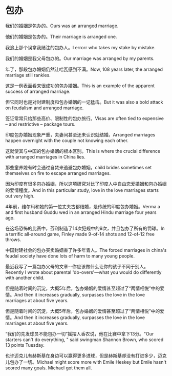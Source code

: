 # 包办

<p><span class="chinese">我们的婚姻是包办的。</span><span class="english">Ours was an arranged marriage.</span></p>

<p><span class="chinese">他们的婚姻是包办的。</span><span class="english">Their marriage is arranged one.</span></p>

<p><span class="chinese">我追上那个误拿我赌注的包办人。</span><span class="english">I errorr who takes my stake by mistake.</span></p>

<p><span class="chinese">我们的婚姻是我父母包办的。</span><span class="english">Our marriage was arranged by my parents.</span></p>

<p><span class="chinese">年了，那段包办婚姻仍然让哈瓦感到不满。</span><span class="english">Now, 108 years later, the arranged marriage still rankles.</span></p>

<p><span class="chinese">这是一例表面看来很成功的包办婚姻。</span><span class="english">This is an example of the apparent success of arranged marriage.</span></p>

<p><span class="chinese">但它同时也是对封建制度和包办婚姻的一记猛击。</span><span class="english">But it was also a bold attack on feudalism and arranged marriage.</span></p>

<p><span class="chinese">签证常常只给那些高价、限制性的包办旅行。</span><span class="english">Visas are often tied to expensive – and restrictive – package tours.</span></p>

<p><span class="chinese">印度包办婚姻现象严重，夫妻间甚至还未认识就结婚。</span><span class="english">Arranged marriages happen overnight with the couple not knowing each other.</span></p>

<p><span class="chinese">这就使其与中国的包办婚姻的根本区别。</span><span class="english">This is where the crucial difference with arranged marriages in China lies.</span></p>

<p><span class="chinese">那些童养媳有时会通过自焚来逃避包办婚姻。</span><span class="english">child brides sometimes set themselves on fire to escape arranged marriages.</span></p>

<p><span class="chinese">因为印度有很多包办婚姻，所以这项研究对比了印度人中自由恋爱婚姻和包办婚姻的爱情程度。</span><span class="english">And in this particular study, love in the love marriages starts out very high.</span></p>

<p><span class="chinese">4年前，维尔玛和她的第一位丈夫古都结婚，是传统的印度包办婚姻。</span><span class="english">Verma a and first husband Guddu wed in an arranged Hindu marriage four years ago.</span></p>

<p><span class="chinese">在这场恐怖的比赛中，芬利制造了14次犯规中的9次，并且包办了所有的罚球。</span><span class="english">In a terrific all-around game, Finley made 9-of-14 shots and 12-of-12 free throws.</span></p>

<p><span class="chinese">中国封建社会的包办买卖婚姻害了许多年青人。</span><span class="english">The forced marriages in china's feudal society have done lots of harm to many young people.</span></p>

<p><span class="chinese">最近我写了一篇包办父母的文章--你应该做什么让你的孩子不同于别人。</span><span class="english">Recently I wrote about parental 'do-overs'—what you would do differently with another child.</span></p>

<p><span class="chinese">但是随着时间的沉淀，大概5年后，包办婚姻的爱情甚至超过了“两情相悦”中的爱情。</span><span class="english">And then it increases gradually, surpasses the love in the love marriages at about five years.</span></p>

<p><span class="chinese">但是随着时间的沉淀，大概5年后，包办婚姻的爱情甚至超过了“两情相悦”中的爱情。</span><span class="english">And then it increases  gradually, surpasses the love in the love marriages at about five years.</span></p>

<p><span class="chinese">“我们的先发球员不能包办一切”摇摆人香农说，他在比赛中拿下13分。</span><span class="english">"Our starters can't do everything, " said swingman Shannon Brown, who scored 13 points Tuesday.</span></p>

<p><span class="chinese">也许迈克儿有赫斯基在身边可以赢得更多进球，但是赫斯基却没有打进多少，迈克儿包办了一切。</span><span class="english">Michael might score more with Emile Heskey but Emile hasn't scored many goals. Michael got them all.</span></p>

